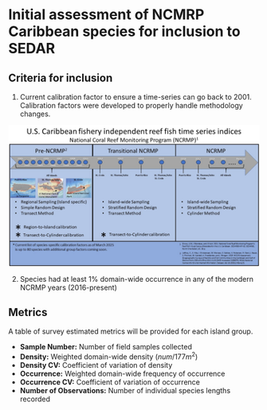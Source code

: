 # Initial assessment of NCMRP Caribbean species for inclusion to SEDAR

## Criteria for inclusion

1)  Current calibration factor to ensure a time-series can go back to 2001. Calibration factors were developed to properly handle methodology changes.

![](docs/ScopeOfData_Carib.jpg)

2)  Species had at least 1% domain-wide occurrence in any of the modern NCRMP years (2016-present)

## Metrics

A table of survey estimated metrics will be provided for each island group.

-   **Sample Number:** Number of field samples collected
-   **Density:** Weighted domain-wide density ($num/177m^2$)
-   **Density CV:** Coefficient of variation of density
-   **Occurrence:** Weighted domain-wide frequency of occurrence
-   **Occurrence CV:** Coefficient of variation of occurrence
-   **Number of Observations:** Number of individual species lengths recorded
